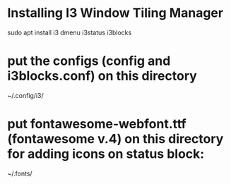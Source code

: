 # Installing I3 Window Tiling Manager 
sudo apt install i3 dmenu i3status i3blocks

# put the configs (config and i3blocks.conf) on this directory
~/.config/i3/

# put fontawesome-webfont.ttf (fontawesome v.4) on this directory for adding icons on status block:
~/.fonts/


